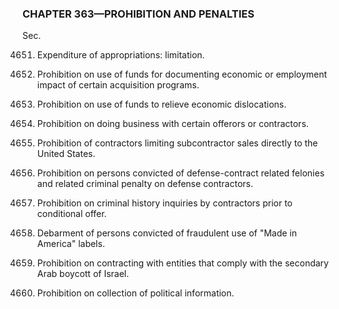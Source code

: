 ### **CHAPTER 363—PROHIBITION AND PENALTIES** ###

Sec.

4651. Expenditure of appropriations: limitation.

4652. Prohibition on use of funds for documenting economic or employment impact of certain acquisition programs.

4653. Prohibition on use of funds to relieve economic dislocations.

4654. Prohibition on doing business with certain offerors or contractors.

4655. Prohibition of contractors limiting subcontractor sales directly to the United States.

4656. Prohibition on persons convicted of defense-contract related felonies and related criminal penalty on defense contractors.

4657. Prohibition on criminal history inquiries by contractors prior to conditional offer.

4658. Debarment of persons convicted of fraudulent use of "Made in America" labels.

4659. Prohibition on contracting with entities that comply with the secondary Arab boycott of Israel.

4660. Prohibition on collection of political information.